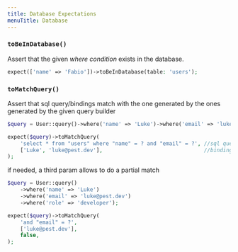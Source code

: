 ```yaml
---
title: Database Expectations
menuTitle: Database
---
```


### `toBeInDatabase()`

Assert that the given _where condition_ exists in the database.

```php
expect(['name' => 'Fabio'])->toBeInDatabase(table: 'users');
 ```

### `toMatchQuery()`

Assert that sql query/bindings match  with the one generated by the ones generated by the given query builder

```php
$query = User::query()->where('name' => 'Luke')->where('email' => 'luke@pest.dev');

expect($query)->toMatchQuery(
    'select * from "users" where "name" = ? and "email" = ?', //sql query
    ['Luke', 'luke@pest.dev'],                                //bindings
);
```

if needed, a third param allows to do a partial match

```php
$query = User::query()
    ->where('name' => 'Luke')
    ->where('email' => 'luke@pest.dev')
    ->where('role' => 'developer');

expect($query)->toMatchQuery(
    'and "email" = ?',
    ['luke@pest.dev'],
    false,
);
```
